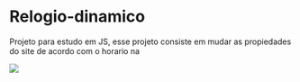 # Relogio-dinamico
Projeto para estudo em JS, esse projeto consiste em mudar as propiedades do site de acordo com o horario na 

<img src= assests/img readme>
